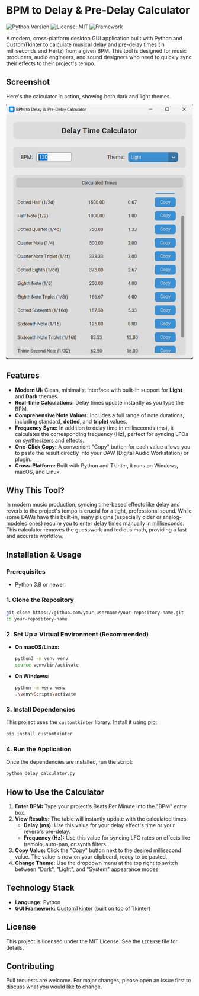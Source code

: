 # BPM to Delay & Pre-Delay Calculator

![Python Version](https://img.shields.io/badge/python-3.8%2B-blue.svg)
![License: MIT](https://img.shields.io/badge/License-MIT-yellow.svg)
![Framework](https://img.shields.io/badge/GUI-CustomTkinter-green.svg)

A modern, cross-platform desktop GUI application built with Python and CustomTkinter to calculate musical delay and pre-delay times (in milliseconds and Hertz) from a given BPM. This tool is designed for music producers, audio engineers, and sound designers who need to quickly sync their effects to their project's tempo.

## Screenshot

Here's the calculator in action, showing both dark and light themes.

![App Screenshot](assets/delay-calculator-screenshot.png)


## Features

-   **Modern UI:** Clean, minimalist interface with built-in support for **Light** and **Dark** themes.
-   **Real-time Calculations:** Delay times update instantly as you type the BPM.
-   **Comprehensive Note Values:** Includes a full range of note durations, including standard, **dotted**, and **triplet** values.
-   **Frequency Sync:** In addition to delay time in milliseconds (ms), it calculates the corresponding frequency (Hz), perfect for syncing LFOs on synthesizers and effects.
-   **One-Click Copy:** A convenient "Copy" button for each value allows you to paste the result directly into your DAW (Digital Audio Workstation) or plugin.
-   **Cross-Platform:** Built with Python and Tkinter, it runs on Windows, macOS, and Linux.

## Why This Tool?

In modern music production, syncing time-based effects like delay and reverb to the project's tempo is crucial for a tight, professional sound. While some DAWs have this built-in, many plugins (especially older or analog-modeled ones) require you to enter delay times manually in milliseconds. This calculator removes the guesswork and tedious math, providing a fast and accurate workflow.

## Installation & Usage

### Prerequisites

-   Python 3.8 or newer.

### 1. Clone the Repository

```bash
git clone https://github.com/your-username/your-repository-name.git
cd your-repository-name
```

### 2. Set Up a Virtual Environment (Recommended)

-   **On macOS/Linux:**
    ```bash
    python3 -m venv venv
    source venv/bin/activate
    ```
-   **On Windows:**
    ```bash
    python -m venv venv
    .\venv\Scripts\activate
    ```

### 3. Install Dependencies

This project uses the `customtkinter` library. Install it using pip:

```bash
pip install customtkinter
```

### 4. Run the Application

Once the dependencies are installed, run the script:

```bash
python delay_calculator.py
```

## How to Use the Calculator

1.  **Enter BPM:** Type your project's Beats Per Minute into the "BPM" entry box.
2.  **View Results:** The table will instantly update with the calculated times.
    -   **Delay (ms):** Use this value for your delay effect's time or your reverb's pre-delay.
    -   **Frequency (Hz):** Use this value for syncing LFO rates on effects like tremolo, auto-pan, or synth filters.
3.  **Copy Value:** Click the "Copy" button next to the desired millisecond value. The value is now on your clipboard, ready to be pasted.
4.  **Change Theme:** Use the dropdown menu at the top right to switch between "Dark", "Light", and "System" appearance modes.

## Technology Stack

-   **Language:** Python
-   **GUI Framework:** [CustomTkinter](https://github.com/TomSchimansky/CustomTkinter) (built on top of Tkinter)

## License

This project is licensed under the MIT License. See the `LICENSE` file for details.

## Contributing

Pull requests are welcome. For major changes, please open an issue first to discuss what you would like to change.
